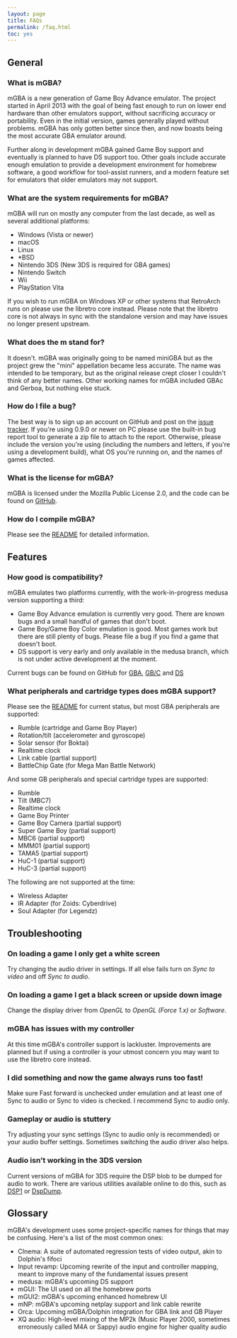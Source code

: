 ```yaml
---
layout: page
title: FAQs
permalink: /faq.html
toc: yes
---
```

## General

### What is mGBA?

mGBA is a new generation of Game Boy Advance emulator. The project started in April 2013 with the goal of being fast enough to run on lower end hardware than other emulators support, without sacrificing accuracy or portability. Even in the initial version, games generally played without problems. mGBA has only gotten better since then, and now boasts being the most accurate GBA emulator around.

Further along in development mGBA gained Game Boy support and eventually is planned to have DS support too. Other goals include accurate enough emulation to provide a development environment for homebrew software, a good workflow for tool-assist runners, and a modern feature set for emulators that older emulators may not support.

### What are the system requirements for mGBA?

mGBA will run on mostly any computer from the last decade, as well as several additional platforms:

- Windows (Vista or newer)
- macOS
- Linux
- \*BSD
- Nintendo 3DS (New 3DS is required for GBA games)
- Nintendo Switch
- Wii
- PlayStation Vita

If you wish to run mGBA on Windows XP or other systems that RetroArch runs on please use the libretro core instead. Please note that the libretro core is not always in sync with the standalone version and may have issues no longer present upstream.

### What does the m stand for?

It doesn't. mGBA was originally going to be named miniGBA but as the project grew the "mini" appellation became less accurate. The name was intended to be temporary, but as the original release crept closer I couldn't think of any better names. Other working names for mGBA included GBAc and Gerboa, but nothing else stuck.

### How do I file a bug?

The best way is to sign up an account on GitHub and post on the [issue tracker](https://github.com/mgba-emu/mgba/issues). If you're using 0.9.0 or newer on PC please use the built-in bug report tool to generate a zip file to attach to the report. Otherwise, please include the version you're using (including the numbers and letters, if you're using a development build), what OS you're running on, and the names of games affected.

### What is the license for mGBA?

mGBA is licensed under the Mozilla Public License 2.0, and the code can be found on [GitHub](https://github.com/mgba-emu/mgba).

### How do I compile mGBA?

Please see the [README](https://github.com/mgba-emu/mgba/blob/master/README.md) for detailed information.

## Features

### How good is compatibility?

mGBA emulates two platforms currently, with the work-in-progress medusa version supporting a third:

- Game Boy Advance emulation is currently very good. There are known bugs and a small handful of games that don't boot.
- Game Boy/Game Boy Color emulation is good. Most games work but there are still plenty of bugs. Please file a bug if you find a game that doesn't boot.
- DS support is very early and only available in the medusa branch, which is not under active development at the moment.

Current bugs can be found on GitHub for [GBA](https://github.com/mgba-emu/mgba/issues?q=is%3Aissue+is%3Aopen+label%3Aplatform%3AGBA), [GB/C](https://github.com/mgba-emu/mgba/issues?q=is%3Aissue+is%3Aopen+label%3Aplatform%3AGB%2FGBC) and [DS](https://github.com/mgba-emu/mgba/issues?q=is%3Aissue+is%3Aopen+label%3Aplatform%3ADS)

### What peripherals and cartridge types does mGBA support?

Please see the [README](https://github.com/mgba-emu/mgba/blob/master/README.md) for current status, but most GBA peripherals are supported:

- Rumble (cartridge and Game Boy Player)
- Rotation/tilt (accelerometer and gyroscope)
- Solar sensor (for Boktai)
- Realtime clock
- Link cable (partial support)
- BattleChip Gate (for Mega Man Battle Network)

And some GB peripherals and special cartridge types are supported:

- Rumble
- Tilt (MBC7)
- Realtime clock
- Game Boy Printer
- Game Boy Camera (partial support)
- Super Game Boy (partial support)
- MBC6 (partial support)
- MMM01 (partial support)
- TAMA5 (partial support)
- HuC-1 (partial support)
- HuC-3 (partial support)

The following are not supported at the time:

- Wireless Adapter
- IR Adapter (for Zoids: Cyberdrive)
- Soul Adapter (for Legendz)

## Troubleshooting

### On loading a game I only get a white screen

Try changing the audio driver in settings. If all else fails turn on _Sync to video_ and off _Sync to audio_.

### On loading a game I get a black screen or upside down image

Change the display driver from _OpenGL_ to _OpenGL (Force 1.x)_ or _Software_.

### mGBA has issues with my controller

At this time mGBA's controller support is lackluster. Improvements are planned but if using a controller is your utmost concern you may want to use the libretro core instead.

### I did something and now the game always runs too fast!

Make sure Fast forward is unchecked under emulation and at least one of Sync to audio or Sync to video is checked. I recommend Sync to audio only.

### Gameplay or audio is stuttery

Try adjusting your sync settings (Sync to audio only is recommended) or your audio buffer settings. Sometimes switching the audio driver also helps.

### Audio isn't working in the 3DS version

Current versions of mGBA for 3DS require the DSP blob to be dumped for audio to work. There are various utilities available online to do this, such as [DSP1](https://github.com/zoogie/DSP1/releases/latest) or [DspDump](https://github.com/Cruel/DspDump/releases/latest).

## Glossary

mGBA's development uses some project-specific names for things that may be confusing. Here's a list of the most common ones:

- CInema: A suite of automated regression tests of video output, akin to Dolphin's fifoci
- Input revamp: Upcoming rewrite of the input and controller mapping, meant to improve many of the fundamental issues present
- medusa: mGBA's upcoming DS support
- mGUI: The UI used on all the homebrew ports
- mGUI2: mGBA's upcoming enhanced homebrew UI
- mNP: mGBA's upcoming netplay support and link cable rewrite
- Orca: Upcoming mGBA/Dolphin integration for GBA link and GB Player
- XQ audio: High-level mixing of the MP2k (Music Player 2000, sometimes erroneously called M4A or Sappy) audio engine for higher quality audio
